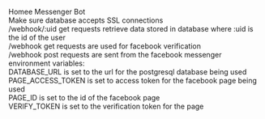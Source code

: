 Homee Messenger Bot  
Make sure database accepts SSL connections  
/webhook/:uid get requests retrieve data stored in database where :uid is the id of the user  
/webhook get requests are used for facebook verification  
/webhook post requests are sent from the facebook messenger  
environment variables:  
DATABASE_URL is set to the url for the postgresql database being used  
PAGE_ACCESS_TOKEN is set to access token for the facebook page being used  
PAGE_ID is set to the id of the facebook page  
VERIFY_TOKEN is set to the verification token for the page  

